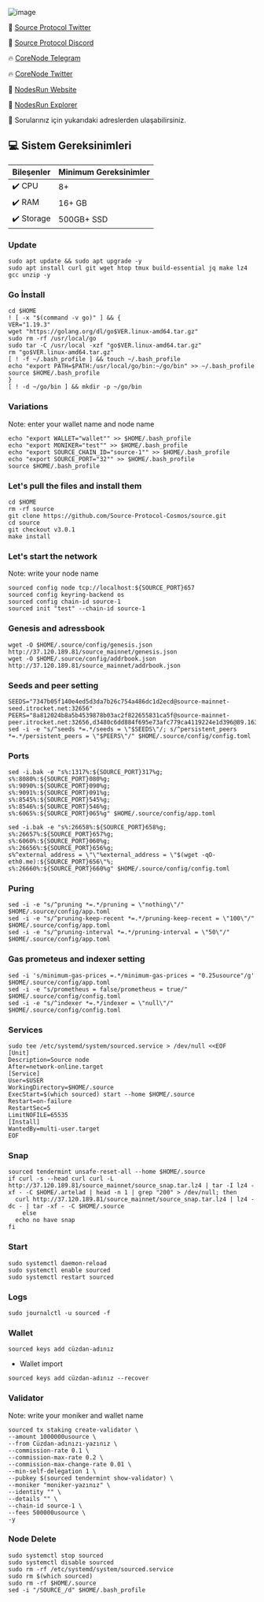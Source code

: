 ![image](https://github.com/molla202/Source-sourcetest-1/assets/91562185/873a99e6-aff2-4da5-a02a-16f9513b6b6c)

🌟 [Source Protocol Twitter](https://twitter.com/SourceProtocol_)

🌟 [Source Protocol Discord](https://discord.gg/MuPN6kJbCK)

🔥 [CoreNode Telegram](https://t.me/corenode)

🔥 [CoreNode Twitter](https://twitter.com/corenodehq)

💬 [NodesRun Website](https://nodesrun.com)

💬 [NodesRun Explorer](https://explorer.nodesrun.xyz)

💬 Sorularınız için yukarıdaki adreslerden ulaşabilirsiniz.


 ## 💻 Sistem Gereksinimleri
| Bileşenler | Minimum Gereksinimler | 
| ------------ | ------------ |
| ✔️ CPU |	8+ |
| ✔️ RAM	| 16+ GB |
| ✔️ Storage	| 500GB+ SSD |


###  Update
```
sudo apt update && sudo apt upgrade -y
sudo apt install curl git wget htop tmux build-essential jq make lz4 gcc unzip -y
```

###  Go İnstall
```
cd $HOME
! [ -x "$(command -v go)" ] && {
VER="1.19.3"
wget "https://golang.org/dl/go$VER.linux-amd64.tar.gz"
sudo rm -rf /usr/local/go
sudo tar -C /usr/local -xzf "go$VER.linux-amd64.tar.gz"
rm "go$VER.linux-amd64.tar.gz"
[ ! -f ~/.bash_profile ] && touch ~/.bash_profile
echo "export PATH=$PATH:/usr/local/go/bin:~/go/bin" >> ~/.bash_profile
source $HOME/.bash_profile
}
[ ! -d ~/go/bin ] && mkdir -p ~/go/bin
```
### Variations
Note: enter your wallet name and node name
```
echo "export WALLET="wallet"" >> $HOME/.bash_profile
echo "export MONIKER="test"" >> $HOME/.bash_profile
echo "export SOURCE_CHAIN_ID="source-1"" >> $HOME/.bash_profile
echo "export SOURCE_PORT="32"" >> $HOME/.bash_profile
source $HOME/.bash_profile
```
### Let's pull the files and install them
```
cd $HOME
rm -rf source
git clone https://github.com/Source-Protocol-Cosmos/source.git
cd source
git checkout v3.0.1
make install
```
### Let's start the network
Note: write your node name
```
sourced config node tcp://localhost:${SOURCE_PORT}657
sourced config keyring-backend os
sourced config chain-id source-1
sourced init "test" --chain-id source-1
```
### Genesis and adressbook
```
wget -O $HOME/.source/config/genesis.json http://37.120.189.81/source_mainnet/genesis.json
wget -O $HOME/.source/config/addrbook.json http://37.120.189.81/source_mainnet/addrbook.json
```
###  Seeds and peer setting
```
SEEDS="7347b05f140e4ed5d3da7b26c754a486dc1d2ecd@source-mainnet-seed.itrocket.net:32656"
PEERS="8a812024b8a5b4539878b03ac2f822655831ca5f@source-mainnet-peer.itrocket.net:32656,d3480c6dd884f695e73afc779ca4119224e1d396@89.163.157.252:30656,8b7fd04ce47825b030daf93a20ed63a5422c6471@65.109.94.250:30656,2bf28f66b5240fc8010181aa840515ed46906b93@65.109.24.82:28656,3a3c70cf92899cf7fedc9ceb135c6c64209b42aa@159.69.155.107:26656,bb2263aa7006d52aff93bb40841f0dd486a99463@86.48.2.235:26656,5ac19cb6766f29813bb5c515f7f17d5b2cd972db@173.249.45.4:26656,29aaebc5b17674c3529ac1a4a4d040824aba64fa@54.202.237.247:26656,a43ca8d53c5bc6727dd2eebe7b1a1350bcecbae6@135.181.198.246:26656,0107ac60e43f3b3d395fea706cb54877a3241d21@35.87.85.162:26656,96d63849a529a15f037a28c276ea6e3ac2449695@34.222.1.252:26656"
sed -i -e "s/^seeds *=.*/seeds = \"$SEEDS\"/; s/^persistent_peers *=.*/persistent_peers = \"$PEERS\"/" $HOME/.source/config/config.toml
```
###  Ports
```
sed -i.bak -e "s%:1317%:${SOURCE_PORT}317%g;
s%:8080%:${SOURCE_PORT}080%g;
s%:9090%:${SOURCE_PORT}090%g;
s%:9091%:${SOURCE_PORT}091%g;
s%:8545%:${SOURCE_PORT}545%g;
s%:8546%:${SOURCE_PORT}546%g;
s%:6065%:${SOURCE_PORT}065%g" $HOME/.source/config/app.toml
```
```
sed -i.bak -e "s%:26658%:${SOURCE_PORT}658%g;
s%:26657%:${SOURCE_PORT}657%g;
s%:6060%:${SOURCE_PORT}060%g;
s%:26656%:${SOURCE_PORT}656%g;
s%^external_address = \"\"%external_address = \"$(wget -qO- eth0.me):${SOURCE_PORT}656\"%;
s%:26660%:${SOURCE_PORT}660%g" $HOME/.source/config/config.toml
```
###  Puring
```
sed -i -e "s/^pruning *=.*/pruning = \"nothing\"/" $HOME/.source/config/app.toml
sed -i -e "s/^pruning-keep-recent *=.*/pruning-keep-recent = \"100\"/" $HOME/.source/config/app.toml
sed -i -e "s/^pruning-interval *=.*/pruning-interval = \"50\"/" $HOME/.source/config/app.toml
```
### Gas prometeus and indexer setting
```
sed -i 's/minimum-gas-prices =.*/minimum-gas-prices = "0.25usource"/g' $HOME/.source/config/app.toml
sed -i -e "s/prometheus = false/prometheus = true/" $HOME/.source/config/config.toml
sed -i -e "s/^indexer *=.*/indexer = \"null\"/" $HOME/.source/config/config.toml
```
### Services
```
sudo tee /etc/systemd/system/sourced.service > /dev/null <<EOF
[Unit]
Description=Source node
After=network-online.target
[Service]
User=$USER
WorkingDirectory=$HOME/.source
ExecStart=$(which sourced) start --home $HOME/.source
Restart=on-failure
RestartSec=5
LimitNOFILE=65535
[Install]
WantedBy=multi-user.target
EOF
```
### Snap 
```
sourced tendermint unsafe-reset-all --home $HOME/.source
if curl -s --head curl curl -L http://37.120.189.81/source_mainnet/source_snap.tar.lz4 | tar -I lz4 -xf - -C $HOME/.artelad | head -n 1 | grep "200" > /dev/null; then
  curl http://37.120.189.81/source_mainnet/source_snap.tar.lz4 | lz4 -dc - | tar -xf - -C $HOME/.source
    else
  echo no have snap
fi
```
### Start
```
sudo systemctl daemon-reload
sudo systemctl enable sourced
sudo systemctl restart sourced
```
###  Logs
```
sudo journalctl -u sourced -f
```
### Wallet
```
sourced keys add cüzdan-adınız
```
- Wallet import
```
sourced keys add cüzdan-adınız --recover
```
### Validator 
Note: write your moniker and wallet name
```
sourced tx staking create-validator \
--amount 1000000usource \
--from Cüzdan-adınızı-yazınız \
--commission-rate 0.1 \
--commission-max-rate 0.2 \
--commission-max-change-rate 0.01 \
--min-self-delegation 1 \
--pubkey $(sourced tendermint show-validator) \
--moniker "moniker-yazınız" \
--identity "" \
--details "" \
--chain-id source-1 \
--fees 500000usource \
-y
```
### Node Delete
```
sudo systemctl stop sourced
sudo systemctl disable sourced
sudo rm -rf /etc/systemd/system/sourced.service
sudo rm $(which sourced)
sudo rm -rf $HOME/.source
sed -i "/SOURCE_/d" $HOME/.bash_profile
```



